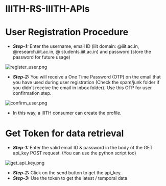 # IIITH-RS-IIITH-APIs

# User Registration Procedure
* ***Step-1:*** Enter the username, email ID (iiit domain: @iiit.ac.in, @research.iiit.ac.in, @ students.iiit.ac.in) and password (store the password for future usage)

![register_user.png](https://github.com/smartcityresearch/IIITH-RS-APIs/blob/main/IIITH-APIs/images/register_user.png)
* ***Step-2:*** You will receive a One Time Password (OTP) on the email that you have used during user registration (Check the spam/junk folder if you didn't receive the email in Inbox folder). Use this OTP for user confirmation step.

![confirm_user.png](https://github.com/smartcityresearch/IIITH-RS-APIs/blob/main/IIITH-APIs/images/confirm_user.png)
* In this way, a IIITH consumer can create the profile.

# Get Token for data retrieval
* ***Step-1:*** Enter the valid email ID & password in the body of the GET api_key POST request. (You can use the python script too)

![get_api_key.png](https://github.com/smartcityresearch/IIITH-RS-APIs/blob/main/IIITH-APIs/images/get_api_key.png)
* ***Step-2:*** Click on the send button to get the api_key.
* ***Step-3:*** Use the token to get the latest / temporal data

